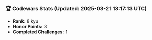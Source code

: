 ### 🏆 Codewars Stats (Updated: 2025-03-21 13:17:13 UTC)

- **Rank:** 8 kyu
- **Honor Points:** 3
- **Completed Challenges:** 1
